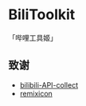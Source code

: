 # BiliToolkit

「哔哩工具姬」

## 致谢

- [bilibili-API-collect](https://github.com/SocialSisterYi/bilibili-API-collect)
- [remixicon](https://github.com/Remix-Design/RemixIcon)